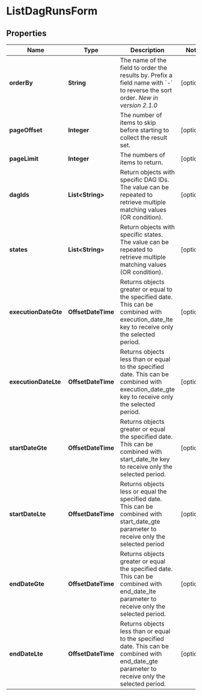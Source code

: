 

# ListDagRunsForm


## Properties

| Name | Type | Description | Notes |
|------------ | ------------- | ------------- | -------------|
|**orderBy** | **String** | The name of the field to order the results by. Prefix a field name with &#x60;-&#x60; to reverse the sort order.  *New in version 2.1.0*  |  [optional] |
|**pageOffset** | **Integer** | The number of items to skip before starting to collect the result set. |  [optional] |
|**pageLimit** | **Integer** | The numbers of items to return. |  [optional] |
|**dagIds** | **List&lt;String&gt;** | Return objects with specific DAG IDs. The value can be repeated to retrieve multiple matching values (OR condition). |  [optional] |
|**states** | **List&lt;String&gt;** | Return objects with specific states. The value can be repeated to retrieve multiple matching values (OR condition). |  [optional] |
|**executionDateGte** | **OffsetDateTime** | Returns objects greater or equal to the specified date.  This can be combined with execution_date_lte key to receive only the selected period.  |  [optional] |
|**executionDateLte** | **OffsetDateTime** | Returns objects less than or equal to the specified date.  This can be combined with execution_date_gte key to receive only the selected period.  |  [optional] |
|**startDateGte** | **OffsetDateTime** | Returns objects greater or equal the specified date.  This can be combined with start_date_lte key to receive only the selected period.  |  [optional] |
|**startDateLte** | **OffsetDateTime** | Returns objects less or equal the specified date.  This can be combined with start_date_gte parameter to receive only the selected period  |  [optional] |
|**endDateGte** | **OffsetDateTime** | Returns objects greater or equal the specified date.  This can be combined with end_date_lte parameter to receive only the selected period.  |  [optional] |
|**endDateLte** | **OffsetDateTime** | Returns objects less than or equal to the specified date.  This can be combined with end_date_gte parameter to receive only the selected period.  |  [optional] |



